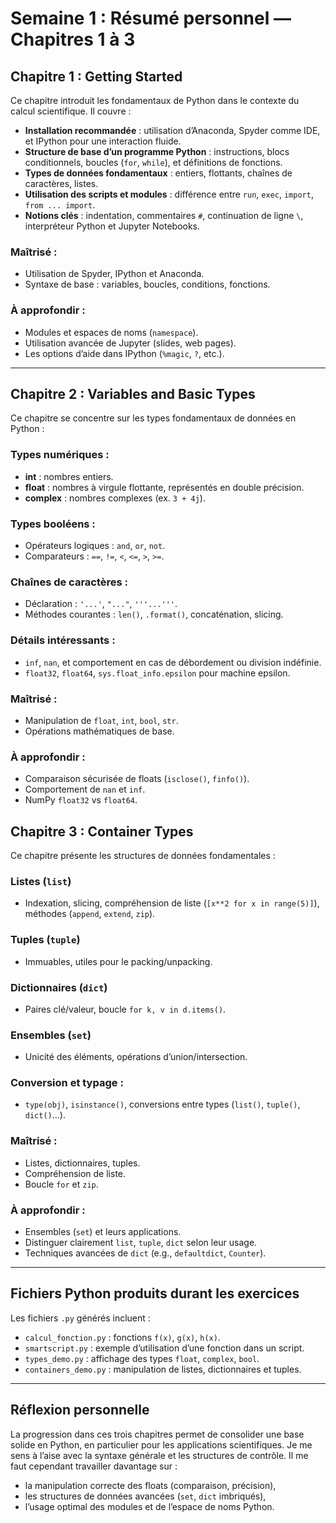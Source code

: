 # Semaine 1 : Résumé personnel — Chapitres 1 à 3

## Chapitre 1 : Getting Started

Ce chapitre introduit les fondamentaux de Python dans le contexte du calcul scientifique. Il couvre :

- **Installation recommandée** : utilisation d’Anaconda, Spyder comme IDE, et IPython pour une interaction fluide.
- **Structure de base d’un programme Python** : instructions, blocs conditionnels, boucles (`for`, `while`), et définitions de fonctions.
- **Types de données fondamentaux** : entiers, flottants, chaînes de caractères, listes.
- **Utilisation des scripts et modules** : différence entre `run`, `exec`, `import`, `from ... import`.
- **Notions clés** : indentation, commentaires `#`, continuation de ligne `\`, interpréteur Python et Jupyter Notebooks.

### Maîtrisé :
- Utilisation de Spyder, IPython et Anaconda.
- Syntaxe de base : variables, boucles, conditions, fonctions.

### À approfondir :
- Modules et espaces de noms (`namespace`).
- Utilisation avancée de Jupyter (slides, web pages).
- Les options d’aide dans IPython (`%magic`, `?`, etc.).

---

##  Chapitre 2 : Variables and Basic Types

Ce chapitre se concentre sur les types fondamentaux de données en Python :

###  Types numériques :
- **int** : nombres entiers.
- **float** : nombres à virgule flottante, représentés en double précision.
- **complex** : nombres complexes (ex. `3 + 4j`).

###  Types booléens :
- Opérateurs logiques : `and`, `or`, `not`.
- Comparateurs : `==`, `!=`, `<`, `<=`, `>`, `>=`.

### Chaînes de caractères :
- Déclaration : `'...'`, `"..."`, `'''...'''`.
- Méthodes courantes : `len()`, `.format()`, concaténation, slicing.

###  Détails intéressants :
- `inf`, `nan`, et comportement en cas de débordement ou division indéfinie.
- `float32`, `float64`, `sys.float_info.epsilon` pour machine epsilon.

###  Maîtrisé :
- Manipulation de `float`, `int`, `bool`, `str`.
- Opérations mathématiques de base.

###  À approfondir :
- Comparaison sécurisée de floats (`isclose()`, `finfo()`).
- Comportement de `nan` et `inf`.
- NumPy `float32` vs `float64`.

##  Chapitre 3 : Container Types

Ce chapitre présente les structures de données fondamentales :

###  Listes (`list`)
- Indexation, slicing, compréhension de liste (`[x**2 for x in range(5)]`), méthodes (`append`, `extend`, `zip`).

###  Tuples (`tuple`)
- Immuables, utiles pour le packing/unpacking.

### Dictionnaires (`dict`)
- Paires clé/valeur, boucle `for k, v in d.items()`.

###  Ensembles (`set`)
- Unicité des éléments, opérations d’union/intersection.

###  Conversion et typage :
- `type(obj)`, `isinstance()`, conversions entre types (`list()`, `tuple()`, `dict()`...).

###  Maîtrisé :
- Listes, dictionnaires, tuples.
- Compréhension de liste.
- Boucle `for` et `zip`.

###  À approfondir :
- Ensembles (`set`) et leurs applications.
- Distinguer clairement `list`, `tuple`, `dict` selon leur usage.
- Techniques avancées de `dict` (e.g., `defaultdict`, `Counter`).

---

## Fichiers Python produits durant les exercices

Les fichiers `.py` générés incluent :

- `calcul_fonction.py` : fonctions `f(x)`, `g(x)`, `h(x)`.
- `smartscript.py` : exemple d’utilisation d’une fonction dans un script.
- `types_demo.py` : affichage des types `float`, `complex`, `bool`.
- `containers_demo.py` : manipulation de listes, dictionnaires et tuples.

---

## Réflexion personnelle

La progression dans ces trois chapitres permet de consolider une base solide en Python, en particulier pour les applications scientifiques. Je me sens à l’aise avec la syntaxe générale et les structures de contrôle. Il me faut cependant travailler davantage sur :
- la manipulation correcte des floats (comparaison, précision),
- les structures de données avancées (`set`, `dict` imbriqués),
- l’usage optimal des modules et de l’espace de noms Python.
